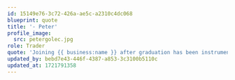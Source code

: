```yaml
---
id: 15149e76-3c72-426a-ae5c-a2310c4dc068
blueprint: quote
title: '- Peter'
profile_image:
  src: petergolec.jpg
role: Trader
quote: 'Joining {{ business:name }} after graduation has been instrumental in honing my skills and fostering personal growth, both professionally and personally. The transparent culture at {{ business:name }} highlights the collective dedication of every member, fostering an environment where each individual can unleash their full potential as part of a cohesive team.'
updated_by: bebd7e43-446f-4387-a853-3c3100b5110c
updated_at: 1721791358
---
```

